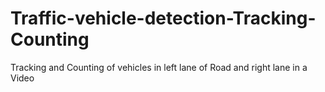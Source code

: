 # Traffic-vehicle-detection-Tracking-Counting
Tracking and Counting of vehicles in left lane of Road and right lane in a Video

